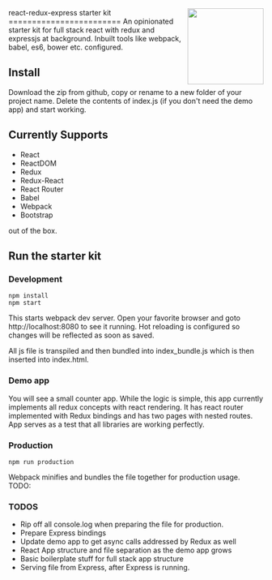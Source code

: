 
<img src="https://react-redux.herokuapp.com/logo.jpg" width="150" align="right">
react-redux-express starter kit
========================
An opinionated starter kit for full stack react with redux and expressjs at background. Inbuilt tools like webpack, babel, es6, bower etc. configured.

## Install
Download the zip from github, copy or rename to a new folder of your project name.
Delete the contents of index.js (if you don't need the demo app) and start working.


## Currently Supports
* React
* ReactDOM
* Redux
* Redux-React
* React Router
* Babel
* Webpack
* Bootstrap

out of the box. 

## Run the starter kit

### Development
    npm install
    npm start

This starts webpack dev server. Open your favorite browser and goto http://localhost:8080 to see it running. Hot reloading is configured so changes will be reflected as soon as saved.

All js file is transpiled and then bundled into index_bundle.js which is then inserted into index.html.

### Demo app

You will see a small counter app. While the logic is simple, this app currently implements all redux concepts with react rendering. It has react router implemented with Redux bindings and has two pages with nested routes.
App serves as a test that all libraries are working perfectly.

### Production
    npm run production
   
Webpack minifies and bundles the file together for production usage.
TODO: 

### TODOS
* Rip off all console.log when preparing the file for production.
* Prepare Express bindings
* Update demo app to get async calls addressed by Redux as well
* React App structure and file separation as the demo app grows
* Basic boilerplate stuff for full stack app structure
* Serving file from Express, after Express is running.
